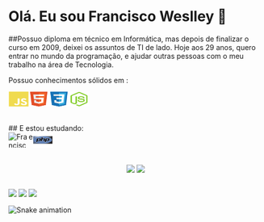 # Olá. Eu sou Francisco Weslley  👋

##Possuo diploma em técnico em Informática, mas depois de finalizar o curso em 2009, deixei os assuntos de TI de lado.
Hoje aos 29 anos, quero entrar no mundo da programação, e ajudar outras pessoas com o meu trabalho na área de Tecnologia. 

Possuo conhecimentos sólidos em :

<div style="display: flex"><br>
  <img align="center" alt="Francisco-Js" height="30" width="40" src="https://raw.githubusercontent.com/devicons/devicon/master/icons/javascript/javascript-plain.svg">
  <img align="center" alt="Francisco-HTML" height="30" width="40" src="https://raw.githubusercontent.com/devicons/devicon/master/icons/html5/html5-original.svg">
  <img align="center" alt="Francisco-CSS" height="30" width="40" src="https://raw.githubusercontent.com/devicons/devicon/master/icons/css3/css3-original.svg">
  <img align="center" alt="Francisco-Python" height="30" width="40" src="https://raw.githubusercontent.com/devicons/devicon/master/icons/nodejs/nodejs-original.svg"> 
  </div>
  <br>
  <br>
 ## E estou estudando:  
 <div style="display:flex"> 
    <img align="center" alt="Francisco-Python" height="30" width="40" src="https://raw.githubusercontent.com/devicons/devicon/master/icons/python/python-   original.svg"> e <img align="center" alt="Francisco-Python" height="30" width="40" src="https://raw.githubusercontent.com/devicons/devicon/master/icons/php/php-original.svg"> 
</div>


<br>
<br>



<div align="center">
  <img height="180em" src="https://github-readme-stats.vercel.app/api?username=franciscowesll&show_icons=true&theme=dark&include_all_commits=true&count_private=true"/>
  <img height="180em" src="https://github-readme-stats.vercel.app/api/top-langs/?username=franciscowesll&layout=compact&langs_count=7&theme=dark"/>
</div>

  
  ##
 
<div> 
  <a href="https://www.youtube.com/channel/UCKUcyE86uwZ8TKBxPjdZOLg" target="_blank"><img src="https://img.shields.io/badge/YouTube-FF0000?style=for-the-badge&logo=youtube&logoColor=white" target="_blank"></a>
  <a href="https://instagram.com/rafaballerini" target="_blank"><img src="https://img.shields.io/badge/-Instagram-%23E4405F?style=for-the-badge&logo=instagram&logoColor=white" target="_blank"></a>
 	<a href="https://www.linkedin.com/in/francisco-weslley-fernandes-bezerra-442456213/" target="_blank"><img src="https://img.shields.io/badge/-LinkedIn-%230077B5?style=for-the-badge&logo=linkedin&logoColor=white" target="_blank"></a> 
 
  ![Snake animation](https://github.com/franciscowesll/franciscowesll/blob/output/github-contribution-grid-snake.svg)
 
</div>  

